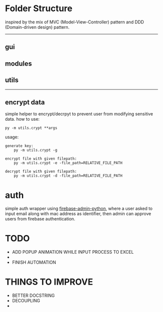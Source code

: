 # Folder Structure
inspired by the mix of MVC (Model-View-Controller) pattern and DDD (Domain-driven design) pattern.

---
## <b>gui</b>
## <b>modules</b>
## <b>utils</b>

---
## <b>encrypt data</b>
simple helper to encrypt/decrpyt to prevent user from modifying sensitive data.
how to use:
```
py -m utils.crypt **args
```
usage:
```
generate key:
    py -m utils.crypt -g

encrypt file with given filepath:
    py -m utils.crypt -e -file_path=RELATIVE_FILE_PATH

decrypt file with given filepath:
    py -m utils.crypt -d -file_path=RELATIVE_FILE_PATH

```
# auth
simple auth wrapper using [firebase-admin-python](https://github.com/firebase/firebase-admin-python), where a user asked to input email along with mac address as identifier, then admin can approve users from firebase authentication.


# TODO
- ADD POPUP ANIMATION WHILE INPUT PROCESS TO EXCEL
- 
- FINISH AUTOMATION

# THINGS TO IMPROVE
- BETTER DOCSTRING
- DECOUPLING
-